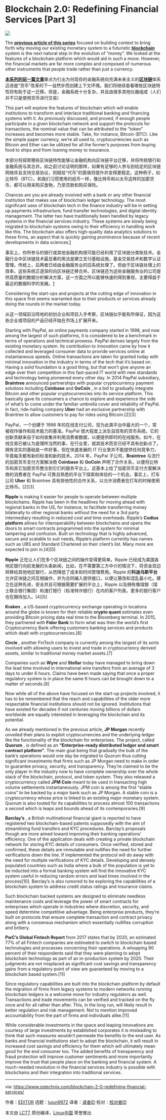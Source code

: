 [#]: collector: (lujun9972)
[#]: translator: (sanfusu)
[#]: reviewer: ( )
[#]: publisher: ( )
[#]: url: ( )
[#]: subject: (Blockchain 2.0: Redefining Financial Services [Part 3])
[#]: via: (https://www.ostechnix.com/blockchain-2-0-redefining-financial-services/)
[#]: author: (EDITOR https://www.ostechnix.com/author/editor/)

Blockchain 2.0: Redefining Financial Services [Part 3]
======

![](https://www.ostechnix.com/wp-content/uploads/2019/03/Financial-Services-1-720x340.png)

The [**previous article of this series**][1] focused on building context to bring forth why moving our existing monetary system to a futuristic [**blockchain**][2] system is the next natural step in the evolution of “money”. We looked at the features of a blockchain platform which would aid in such a move. However, the financial markets are far more complex and composed of numerous other instruments that people trade rather than just a currency.

[**本系列的前一篇文章**][1]重点为引出为何现存的金融系统向充满未来主义的[**区块链**][2]体系迈进是“货币”改革的下一自然步而创建上下文环境。我们将继续查看哪些区块链特性将有助于这一迁移。但是，金融系统十分复杂，并且由很多其他仪器组成（人们并不只是使用货币进行交易）

This part will explore the features of blockchain which will enable institutions to transform and interlace traditional banking and financing systems with it. As previously discussed, and proved, if enough people participate in a given blockchain n­­etwork and support the protocols for transactions, the nominal value that can be attributed to the “token” increases and becomes more stable. Take, for instance, Bitcoin (BTC). Like the simple paper currency, we’re all used to, cryptocurrencies such as Bitcoin and Ether can be utilized for all the former’s purposes from buying food to ships and from loaning money to insurance.

本部分将探索哪些区块链特性能够让金融机构向区块链平台迁移，并将传统银行和金融系统与其合并。如之前讨论证明的那样，如果有足够的人参与到给定的区块链网络并且支持交易协议，则赋给“代币”的面值将提升并变得更稳定。这种例子，如比特币（BTC）。和我们习惯使用的纸币一样，像比特币和以太币这样的加密货币，都可以用来购买食物，乃至贷款和购买保险。

Chances are you are already involved with a bank or any other financial institution that makes use of blockchain ledger technology. The most significant uses of blockchain tech in the finance industry will be in setting up payments infrastructure, fund transfer technologies, and digital identity management. The latter two have traditionally been handled by legacy systems in the financial services industry. These systems are slowly being migrated to blockchain systems owing to their efficiency in handling work like this. The blockchain also offers high-quality data analytics solutions to these firms, an aspect that is quickly gaining prominence because of recent developments in data sciences.[1]

事实上，你所参与的银行或其他金融机构很可能已经利用了区块链分类账技术。金融行业中区块链技术最显著的用法是建立支付基础设施，基金交易技术和数字认证管理。传统上，后两者已经由金融服务业的旧系统处理了。但由于区块链处理上的效率，这些系统正逐渐的向区块链迁移合并。区块链还为这些金融服务业的公司提供高质量的数据分析解决方案，这一方面之所以能够快速的得到重视，主要得益于最近的数据科学的发展。[1]

Considering the start-ups and projects at the cutting edge of innovation in this space first seems warranted due to their products or services already doing the rounds in the market today.

从这一领域前沿阵地的初创企业和项目入手考察，区块链似乎能有所保证，因为这些企业或项目的产品已经开始在市场上扩展开来。

Starting with PayPal, an online payments company started in 1998, and now among the largest of such platforms, it is considered to be a benchmark in terms of operations and technical prowess. PayPal derives largely from the existing monetary system. Its contribution to innovation came by how it collected and leveraged consumer data to provide services online at instantaneous speeds. Online transactions are taken for granted today with minimal innovation in the industry in terms of the tech that it’s based on. Having a solid foundation is a good thing, but that won’t give anyone an edge over their competition in this fast-paced IT world with new standards and technology being pioneered every other day. In 2014 PayPal subsidiary, **Braintree** announced partnerships with popular cryptocurrency payment solutions including **Coinbase** and **GoCoin** , in a bid to gradually integrate Bitcoin and other popular cryptocurrencies into its service platform. This basically gave its consumers a chance to explore and experience the side of what’s to come under the familiar umbrella cover and reliability of PayPal. In fact, ride-hailing company **Uber** had an exclusive partnership with Braintree to allow customers to pay for rides using Bitcoin.[2][3]

PayPal，一个创建于 1998 年的在线支付公司，现为此类平台中最大的一个，常被视作操作和技术能力的基准。PayPal 很大程度上派生自现有的货币系统。它的创新贡献来自于如何收集并利用消费者数据，以便提供即时的在线服务。如今，在线交易已被认为是理所当然的事，在行业里，就其技术而言已经不具有创新点了。拥有坚实的基础是一件好事，但在快速发展的 IT 行业里并不能提供任何竞争力，毕竟每天都有新的标准和新的技术。2014 年，PayPal 子公司，**Braintree** 与流行的加密货币支付方案解决商 **Coinbase** 和 **GoCoin** 声明了合作关系，以便将比特币和其它加密货币整合到它们的服务平台上。这基本上给了加密货币支付方案解决商的消费者在 PayPal 可靠且熟悉的平台下探索和体验的一个机会。事实上，打车公司 **Uber** 和 Braintree 具有排他性的合作关系，以允许消费者在打车的时候使用比特币。[2][3]


**Ripple** is making it easier for people to operate between multiple blockchains. Ripple has been in the headlines for moving ahead with regional banks in the US, for instance, to facilitate transferring money bilaterally to other regional banks without the need for a 3rd party intermediary resulting in reduced cost and time overheads. Ripple’s **Codius platform** allows for interoperability between blockchains and opens the doors to smart contracts programmed into the system for minimal tampering and confusion. Built on technology that is highly advanced, secure and scalable to suit needs, Ripple’s platform currently has names such as UBS and Standard Chartered on their client’s list. Many more are expected to join in.[4][5]

**Ripple** 正在让人们在多个区块链之间的操作变得更简单。Ripple 已经成为美国各地区银行向前发展的头条新闻，比如，在不需要第三方中介的情况下，将资金双边转移给其他地区银行，从而降低了成本和时间管理费用。Ripple 的**科迪乌斯平台**允许区块链之间互相操作，并为合同编入提供接口，以便让篡改和混乱最小化。建立在这种先进，安全并且可根据需要扩展的平台上，Ripple 以及拥有像瑞银（瑞士联合银行集团）和渣打银行（标准特许银行）在内的客户列表。更多的银行客户也在期待加入。[4][5]

**Kraken** , a US-based cryptocurrency exchange operating in locations around the globe is known for their reliable **crypto quant** estimates even providing Bitcoin pricing data real time to the Bloomberg terminal. In 2015, they partnered with **Fidor Bank** to form what was then the world’s first Cryptocurrency Bank offering customers banking services and products which dealt with cryptocurrencies.[6]

**Circle** , another FinTech company is currently among the largest of its sorts involved with allowing users to invest and trade in cryptocurrency derived assets, similar to traditional money market assets.[7]

Companies such as **Wyre** and **Stellar** today have managed to bring down the lead time involved in international wire transfers from an average of 3 days to under 6 hours. Claims have been made saying that once a proper regulatory system is in place the same 6 hours can be brought down to a matter of seconds.[8]

Now while all of the above have focused on the start-up projects involved, it has to be remembered that the reach and capabilities of the older more respectable financial institutions should not be ignored. Institutions that have existed for decades if not centuries moving billions of dollars worldwide are equally interested in leveraging the blockchain and its potential.

As we already mentioned in the previous article, **JP Morgan** recently unveiled their plans to exploit cryptocurrencies and the underlying ledger like the functionality of the blockchain for enterprises. The project, called **Quorum** , is defined as an **“Enterprise-ready distributed ledger and smart contract platform”**. The main goal being that gradually the bulk of the bank’s operations would one day be migrated to Quorum thus cutting significant investments that firms such as JP Morgan need to make in order to guarantee privacy, security, and transparency. They’re claimed to be the only player in the industry now to have complete ownership over the whole stack of the blockchain, protocol, and token system. They also released a cryptocurrency called **JPM Coin** meant to be used in transacting high volume settlements instantaneously. JPM coin is among the first “stable coins” to be backed by a major bank such as JP Morgan. A stable coin is a cryptocurrency whose price is linked to an existing major monetary system. Quorum is also touted for its capabilities to process almost 100 transactions a second which is leaps and bounds ahead of its contemporaries.[9]

**Barclay’s** , a British multinational financial giant is reported to have registered two blockchain-based patents supposedly with the aim of streamlining fund transfers and KYC procedures. Barclay’s proposals though are more aimed toward improving their banking operations’ efficiency. One of the application deals with creating a private blockchain network for storing KYC details of consumers. Once verified, stored and confirmed, these details are immutable and nullifies the need for further verifications down the line. If implemented the protocol will do away with the need for multiple verifications of KYC details. Developing and densely populated countries such as India where a bulk of the population is yet to be inducted into a formal banking system will find the innovative KYC system useful in reducing random errors and lead times involved in the process[10]. Barclay’s is also rumored to be exploring the capabilities of a blockchain system to address credit status ratings and insurance claims.

Such blockchain backed systems are designed to eliminate needless maintenance costs and leverage the power of smart contracts for enterprises which operate in industries where discretion, security, and speed determine competitive advantage. Being enterprise products, they’re built on protocols that ensure complete transaction and contract privacy along with a consensus mechanism which essentially nullifies corruption and bribery.

**PwC’s Global Fintech Report** from 2017 states that by 2020, an estimated 77% of all Fintech companies are estimated to switch to blockchain based technologies and processes concerning their operations. A whopping 90 percent of their respondents said that they were planning to adopt blockchain technology as part of an in-production system by 2020. Their judgments are not misplaced as significant cost savings and transparency gains from a regulatory point of view are guaranteed by moving to a blockchain based system.[11]

Since regulatory capabilities are built into the blockchain platform by default the migration of firms from legacy systems to modern networks running blockchain ledgers is a welcome move for industry regulators as well. Transactions and trade movements can be verified and tracked on the fly once and for all rather than after. This, in the long run, will likely result in better regulation and risk management. Not to mention improved accountability from the part of firms and individuals alike.[11]

While considerable investments in the space and leaping innovations are courtesy of large investments by established corporates it is misleading to think that such measures wouldn’t permeate the benefits to the end user. As banks and financial institutions start to adopt the blockchain, it will result in increased cost savings and efficiency for them which will ultimately mean good for the end consumer too. The added benefits of transparency and fraud protection will improve customer sentiments and more importantly improve the trust that people place on the banking and financial system. A much-needed revolution in the financial services industry is possible with blockchains and their integration into traditional services.



--------------------------------------------------------------------------------

via: https://www.ostechnix.com/blockchain-2-0-redefining-financial-services/

作者：[EDITOR][a]
选题：[lujun9972][b]
译者：[译者ID](https://github.com/译者ID)
校对：[校对者ID](https://github.com/校对者ID)

本文由 [LCTT](https://github.com/LCTT/TranslateProject) 原创编译，[Linux中国](https://linux.cn/) 荣誉推出

[a]: https://www.ostechnix.com/author/editor/
[b]: https://github.com/lujun9972
[1]: https://www.ostechnix.com/blockchain-2-0-revolutionizing-the-financial-system/
[2]: https://www.ostechnix.com/blockchain-2-0-an-introduction/
